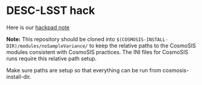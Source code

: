 # DESC-LSST hack 
Here is our [hackpad
note](https://hackpad.com/Avoiding-covariances-of-two-point-correlation-functions-dLUkAI5yrSv)


**Note:** This repository should be cloned into
  `$(COSMOSIS-INSTALL-DIR)/modules/noSampleVariance/`
  to keep the relative paths to the CosmoSIS modules consistent with
  CosmoSIS practices. The INI files for CosmoSIS runs require this
  relative path setup.

  Make sure paths are setup so that everything can be run from
  cosmosis-install-dir.

